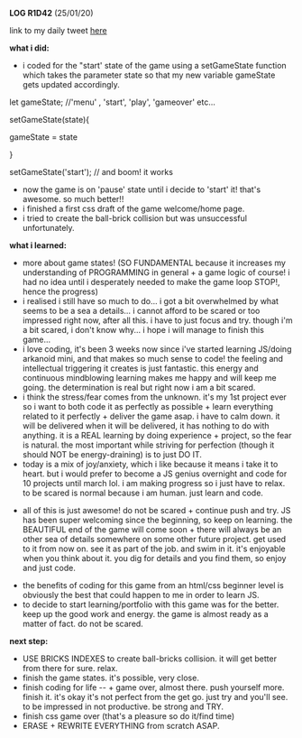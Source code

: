 **LOG R1D42** (25/01/20)

link to my daily tweet [here](https://twitter.com/Nightcoder2/status/1220937547767042049)

**what i did:**

-  i coded for the "start' state of the game using a setGameState function which takes the parameter state so that my new variable gameState gets updated accordingly.

let gameState; //'menu' , 'start', 'play', 'gameover' etc...

setGameState(state){

gameState = state

}

setGameState('start'); // and boom! it works
- now the game is on 'pause' state until i decide to 'start' it! that's awesome. so much better!!
- i finished a first css draft of the game welcome/home page.
- i tried to create the ball-brick collision but was unsuccessful unfortunately.

**what i learned:**

- more about game states! (SO FUNDAMENTAL because it increases my understanding of PROGRAMMING in general + a game logic of course! i had no idea until i desperately needed to make the game loop STOP!, hence the progress)
- i realised i still have so much to do... i got a bit overwhelmed by what seems to be a sea a details... i cannot afford to be scared or too impressed right now, after all this.
i have to just focus and try. though i'm a bit scared, i don't know why... i hope i will manage to finish this game...
- i love coding, it's been 3 weeks now since i've started learning JS/doing arkanoid mini, and that makes so much sense to code! the feeling and intellectual triggering it creates is just fantastic. this energy and continuous mindblowing learning makes me happy and will keep me going. the determination is real but right now i am a bit scared.
- i think the stress/fear comes from the unknown. it's my 1st project ever so i want to both code it as perfectly as possible + learn everything related to it perfectly + deliver the game asap. 
i have to calm down. it will be delivered when it will be delivered, it has nothing to do with anything. it is a REAL learning by doing experience + project, so the fear is natural. the most important while striving for perfection (though it should NOT be energy-draining) is to just DO IT. 
- today is a mix of joy/anxiety, which i like because it means i take it to heart. but i would prefer to become a JS genius overnight and code for 10 projects until march lol. i am making progress so i just have to relax. to be scared is normal because i am human. just learn and code. 
+ all of this is just awesome! do not be scared + continue push and try. JS has been super welcoming since the beginning, so keep on learning. the BEAUTIFUL end of the game will come soon + there will always be an other sea of details somewhere on some other future project. get used to it from now on. see it as part of the job. and swim in it. it's enjoyable when you think about it. you dig for details and you find them, so enjoy and just code.
- the benefits of coding for this game from an html/css beginner level is obviously the best that could happen to me in order to learn JS. 
- to decide to start learning/portfolio with this game was for the better. keep up the good work and energy. the game is almost ready as a matter of fact. do not be scared.

**next step:**
 
 - USE BRICKS INDEXES to create ball-bricks collision. it will get better from there for sure. relax.
 - finish the game states. it's possible, very close. 
 - finish coding for life -- + game over, almost there. push yourself more. finish it. it's okay it's not perfect from the get go. just try and you'll see. to be impressed in not productive. be strong and TRY.
 - finish css game over (that's a pleasure so do it/find time)
 - ERASE + REWRITE EVERYTHING from scratch ASAP. 

